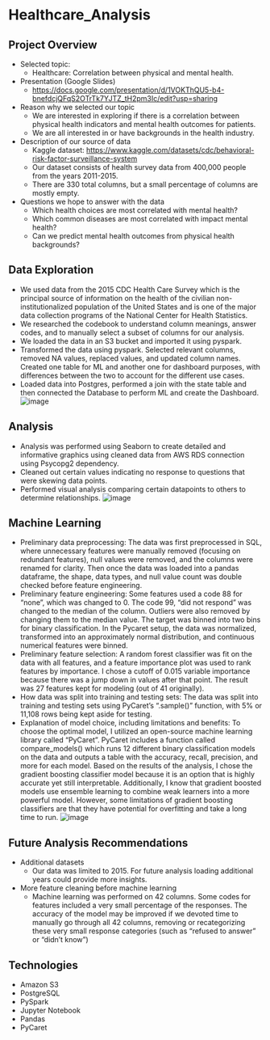 # Healthcare_Analysis

## Project Overview
- Selected topic:
  - Healthcare: Correlation between physical and mental health. 
- Presentation (Google Slides)
  - https://docs.google.com/presentation/d/1VOKThQU5-b4-bnefdcjQFqS2OTrTk7YJTZ_tH2pm3Ic/edit?usp=sharing
- Reason why we selected our topic
  - We are interested in exploring if there is a correlation between physical health indicators and mental health outcomes for patients.
  - We are all interested in or have backgrounds in the health industry.
- Description of our source of data
  - Kaggle dataset: https://www.kaggle.com/datasets/cdc/behavioral-risk-factor-surveillance-system
  - Our dataset consists of health survey data from 400,000 people from the years 2011-2015.
  - There are 330 total columns, but a small percentage of columns are mostly empty.
- Questions we hope to answer with the data
  - Which health choices are most correlated with mental health?
  - Which common diseases are most correlated with impact mental health?
  - Can we predict mental health outcomes from physical health backgrounds?

## Data Exploration
- We used data from the 2015 CDC Health Care Survey which is the principal source of information on the health of the civilian non-institutionalized population of the United States and is one of the major data collection programs of the National Center for Health Statistics.
- We researched the codebook to understand column meanings, answer codes, and to manually select a subset of columns for our analysis.
- We loaded the data in an S3 bucket and imported it using pyspark.
- Transformed the data using pyspark. Selected relevant columns, removed NA values, replaced values, and updated column names. Created one table for ML and another one for dashboard purposes, with differences between the two to account for the different use cases.
- Loaded data into Postgres, performed a join with the state table and then connected the Database to perform ML and create the Dashboard.
![image](https://user-images.githubusercontent.com/102445183/189580523-8b88d930-e244-4941-b548-054bbaac7ada.png)

## Analysis
- Analysis was performed using Seaborn to create detailed and informative graphics using cleaned data from AWS RDS connection using Psycopg2 dependency.
- Cleaned out certain values indicating no response to questions that were skewing data points.
- Performed visual analysis comparing certain datapoints to others to determine relationships.
![image](https://user-images.githubusercontent.com/102445183/189580384-c6488861-1077-4457-9e22-bed8ccc1d13d.png)

## Machine Learning
- Preliminary data preprocessing: The data was first preprocessed in SQL, where unnecessary features were manually removed (focusing on redundant  features), null values were removed, and the columns were renamed for clarity. Then once the data was loaded into a pandas dataframe, the shape, data types, and null value count was double checked before feature engineering.
- Preliminary feature engineering: Some features used a code 88 for “none”, which was changed to 0. The code 99, “did not respond” was changed to the median of the column. Outliers were also removed by changing them to the median value. The target was binned into two bins for binary classification. In the Pycaret setup, the data was normalized, transformed into an approximately normal distribution, and continuous numerical features were binned.
- Preliminary feature selection: A random forest classifier was fit on the data with all features, and a feature importance plot was used to rank features by importance. I chose a cutoff of 0.015 variable importance because there was a jump down in values after that point. The result was 27 features kept for modeling (out of 41 originally).
- How data was split into training and testing sets: The data was split into training and testing sets using PyCaret’s “.sample()” function, with 5% or 11,108 rows being kept aside for testing.
- Explanation of model choice, including limitations and benefits: To choose the optimal model, I utilized an open-source machine learning library called “PyCaret”. PyCaret includes a function called compare_models() which runs 12 different binary classification models on the data and outputs a table with the accuracy, recall, precision, and more for each model. Based on the results of the analysis, I chose the gradient boosting classifier model because it is an option that is highly accurate yet still interpretable. Additionally, I know that gradient boosted models use ensemble learning to combine weak learners into a more powerful model. However, some limitations of gradient boosting classifiers are that they have potential for overfitting and take a long time to run.
![image](https://user-images.githubusercontent.com/102445183/189580442-083ab209-1b7e-4559-89ef-c6c0f54f5b26.png)

## Future Analysis Recommendations
- Additional datasets
  - Our data was limited to 2015. For future analysis loading additional years could provide more insights.
- More feature cleaning before machine learning
  - Machine learning was performed on 42 columns. Some codes for features included a very small percentage of the responses. The accuracy of the model may be improved if we devoted time to manually go through all 42 columns, removing or recategorizing these very small response categories (such as “refused to answer” or “didn’t know”)

## Technologies
- Amazon S3
- PostgreSQL
- PySpark
- Jupyter Notebook
- Pandas
- PyCaret
